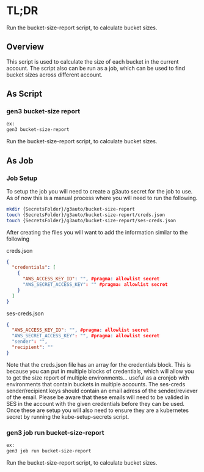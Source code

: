 # TL;DR

Run the bucket-size-report script, to calculate bucket sizes.

## Overview

This script is used to calculate the size of each bucket in the current account.
The script also can be run as a job, which can be used to find bucket sizes
across different account.

## As Script

### gen3 bucket-size report

``` bash
ex:
gen3 bucket-size-report
```

Run the bucket-size-report script, to calculate bucket sizes.

## As Job

### Job Setup

To setup the job you will need to create a g3auto secret for the job to use. 
As of now this is a manual process where you will need to run the following.

``` bash
mkdir {SecretsFolder}/g3auto/bucket-size-report
touch {SecretsFolder}/g3auto/bucket-size-report/creds.json
touch {SecretsFolder}/g3auto/bucket-size-report/ses-creds.json
```

After creating the files you will want to add the information similar to the following

creds.json

``` json
{
  "credentials": [
    {
      "AWS_ACCESS_KEY_ID": "", #pragma: allowlist secret
      "AWS_SECRET_ACCESS_KEY": "" #pragma: allowlist secret
    }
  ]
}
```

ses-creds.json

``` json
{
  "AWS_ACCESS_KEY_ID": "", #pragma: allowlist secret
  "AWS_SECRET_ACCESS_KEY": "", #pragma: allowlist secret
  "sender": "",
  "recipient": ""
}
```

Note that the creds.json file has an array for the credentials block. This is because you can put in multiple blocks of credentials, 
which will allow you to get the size report of multiple environments... useful as a cronjob with environments that contain buckets
in multiple accounts. The ses-creds sender/recipient keys should contain an email adress of the sender/reviever of the email. Please
be aware that these emails will need to be valided in SES in the account with the given credentials before they can be used. Once
these are setup you will also need to ensure they are a kubernetes secret by running the kube-setup-secrets script.

### gen3 job run bucket-size-report

``` bash
ex:
gen3 job run bucket-size-report
```

Run the bucket-size-report script, to calculate bucket sizes.

